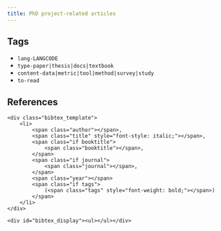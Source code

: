 ```yaml
---
title: PhD project-related articles
---
```


## Tags 

- `lang-LANGCODE`
- `type-paper|thesis|docs|textbook`
- `content-data|metric|tool|method|survey|study`
- `to-read`

## References
<head>
    <script type="text/javascript" src="https://cdn.jsdelivr.net/gh/pcooksey/bibtex-js@1.0.0/src/bibtex_js.min.js"></script>
</head>

<body>
    <bibtex src="phd.bib"></bibtex>

    <div class="bibtex_template">
        <li>
            <span class="author"></span>,
            <span class="title" style="font-style: italic;"></span>,
            <span class="if booktitle">
                <span class="booktitle"></span>,
            </span>
            <span class="if journal">
                <span class="journal"></span>,
            </span>
            <span class="year"></span>
            <span class="if tags">
                (<span class="tags" style="font-weight: bold;"></span>)
            </span>
        </li>
    </div>

    <div id="bibtex_display"><ul></ul></div>
</body>